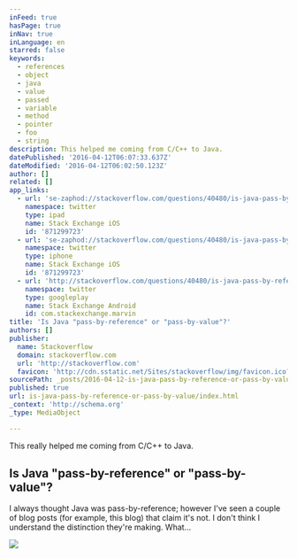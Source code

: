 ```yaml
---
inFeed: true
hasPage: true
inNav: true
inLanguage: en
starred: false
keywords:
  - references
  - object
  - java
  - value
  - passed
  - variable
  - method
  - pointer
  - foo
  - string
description: This helped me coming from C/C++ to Java.
datePublished: '2016-04-12T06:07:33.637Z'
dateModified: '2016-04-12T06:02:50.123Z'
author: []
related: []
app_links:
  - url: 'se-zaphod://stackoverflow.com/questions/40480/is-java-pass-by-reference-or-pass-by-value'
    namespace: twitter
    type: ipad
    name: Stack Exchange iOS
    id: '871299723'
  - url: 'se-zaphod://stackoverflow.com/questions/40480/is-java-pass-by-reference-or-pass-by-value'
    namespace: twitter
    type: iphone
    name: Stack Exchange iOS
    id: '871299723'
  - url: 'http://stackoverflow.com/questions/40480/is-java-pass-by-reference-or-pass-by-value'
    namespace: twitter
    type: googleplay
    name: Stack Exchange Android
    id: com.stackexchange.marvin
title: 'Is Java "pass-by-reference" or "pass-by-value"?'
authors: []
publisher:
  name: Stackoverflow
  domain: stackoverflow.com
  url: 'http://stackoverflow.com'
  favicon: 'http://cdn.sstatic.net/Sites/stackoverflow/img/favicon.ico?v=4f32ecc8f43d'
sourcePath: _posts/2016-04-12-is-java-pass-by-reference-or-pass-by-value.md
published: true
url: is-java-pass-by-reference-or-pass-by-value/index.html
_context: 'http://schema.org'
_type: MediaObject

---
```

This really helped me coming from C/C++ to Java.

<article style=""><h1>Is Java "pass-by-reference" or "pass-by-value"?</h1><p>I always thought Java was pass-by-reference; however I've seen a couple of blog posts (for example, this blog) that claim it's not. I don't think I understand the distinction they're making. What...</p><img src="http://cdn.sstatic.net/Sites/stackoverflow/img/apple-touch-icon@2.png?v=73d79a89bded&amp;a" /></article>